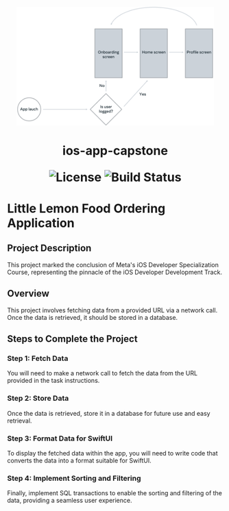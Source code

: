 <p align="center">
  <img src="architecture.png" alt="android-app-little-lemon-capstone" width="460">
</p>

<h1 align="center">ios-app-capstone</h>

<p align="center">
  <img alt="License" src="https://img.shields.io/badge/license-MIT-blue.svg">
  <img alt="Build Status" src="https://img.shields.io/badge/build-passing-teal.svg">
</p>


# Little Lemon Food Ordering Application

## Project Description
This project marked the conclusion of Meta's iOS Developer Specialization Course, representing the pinnacle of the iOS Developer Development Track.

## Overview

This project involves fetching data from a provided URL via a network call. Once the data is retrieved, it should be stored in a database.

## Steps to Complete the Project

### Step 1: Fetch Data

You will need to make a network call to fetch the data from the URL provided in the task instructions.

### Step 2: Store Data

Once the data is retrieved, store it in a database for future use and easy retrieval.

### Step 3: Format Data for SwiftUI

To display the fetched data within the app, you will need to write code that converts the data into a format suitable for SwiftUI.

### Step 4: Implement Sorting and Filtering

Finally, implement SQL transactions to enable the sorting and filtering of the data, providing a seamless user experience.